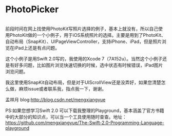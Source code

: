 # PhotoPicker  

<img src="http://ww1.sinaimg.cn/bmiddle/6858b495jw1eu8m1kq28zg207q0ed4qq.gif" alt="" />

前段时间在网上找使用PhotoKit写照片选择的例子，基本上就没有，所以自己使用PhotoKit做的一个小例子，用于iOS系统照片的选择。主要是用到了PhotoKit、自动布局（SnapKit）、UIPageViewController，支持iPhone、iPad，但是照片浏览在iPad上还是有点问题。
   
这个小例子是用Swift 2.0写的，我使用的Xcode 7（7A152u）。当然这个小例子还是有好多问题，比如图片浏览快速切换的时候，选中状态有时候错误，iPad图片浏览问题。   

我这里使用SnapKit自动布局，但是对于UIScrollView还是没弄好，如果您清楚怎么做，麻烦issue或者联系我，指点我一下，谢谢。   

孟祥月 blog:<http://blog.csdn.net/mengxiangyue>  

PS:如果您想学习Swift 2.0 可以下载我整理的Playground，基本涵盖了官方书籍中的大部分的知识点，可以当一个工具使用随时查查。地址：<https://github.com/mengxiangyue/The-Swift-2.0-Programming-Language-playground>
